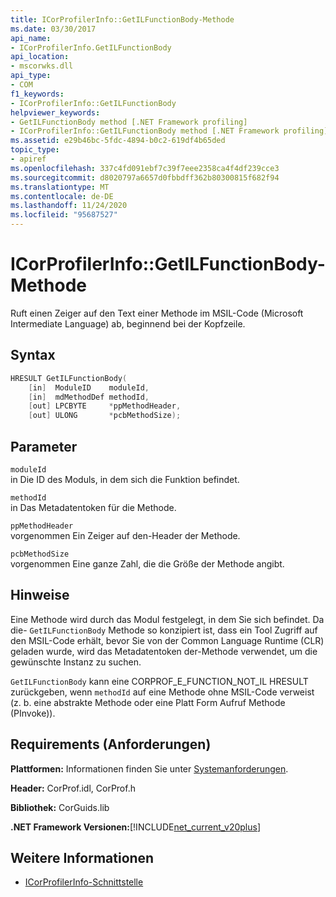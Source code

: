 ```yaml
---
title: ICorProfilerInfo::GetILFunctionBody-Methode
ms.date: 03/30/2017
api_name:
- ICorProfilerInfo.GetILFunctionBody
api_location:
- mscorwks.dll
api_type:
- COM
f1_keywords:
- ICorProfilerInfo::GetILFunctionBody
helpviewer_keywords:
- GetILFunctionBody method [.NET Framework profiling]
- ICorProfilerInfo::GetILFunctionBody method [.NET Framework profiling]
ms.assetid: e29b46bc-5fdc-4894-b0c2-619df4b65ded
topic_type:
- apiref
ms.openlocfilehash: 337c4fd091ebf7c39f7eee2358ca4f4df239cce3
ms.sourcegitcommit: d8020797a6657d0fbbdff362b80300815f682f94
ms.translationtype: MT
ms.contentlocale: de-DE
ms.lasthandoff: 11/24/2020
ms.locfileid: "95687527"
---
```

# <a name="icorprofilerinfogetilfunctionbody-method"></a>ICorProfilerInfo::GetILFunctionBody-Methode

Ruft einen Zeiger auf den Text einer Methode im MSIL-Code (Microsoft Intermediate Language) ab, beginnend bei der Kopfzeile.  
  
## <a name="syntax"></a>Syntax  
  
```cpp  
HRESULT GetILFunctionBody(  
    [in]  ModuleID    moduleId,  
    [in]  mdMethodDef methodId,  
    [out] LPCBYTE     *ppMethodHeader,  
    [out] ULONG       *pcbMethodSize);  
```  
  
## <a name="parameters"></a>Parameter  

 `moduleId`  
 in Die ID des Moduls, in dem sich die Funktion befindet.  
  
 `methodId`  
 in Das Metadatentoken für die Methode.  
  
 `ppMethodHeader`  
 vorgenommen Ein Zeiger auf den-Header der Methode.  
  
 `pcbMethodSize`  
 vorgenommen Eine ganze Zahl, die die Größe der Methode angibt.  
  
## <a name="remarks"></a>Hinweise  

 Eine Methode wird durch das Modul festgelegt, in dem Sie sich befindet. Da die- `GetILFunctionBody` Methode so konzipiert ist, dass ein Tool Zugriff auf den MSIL-Code erhält, bevor Sie von der Common Language Runtime (CLR) geladen wurde, wird das Metadatentoken der-Methode verwendet, um die gewünschte Instanz zu suchen.  
  
 `GetILFunctionBody` kann eine CORPROF_E_FUNCTION_NOT_IL HRESULT zurückgeben, wenn `methodId` auf eine Methode ohne MSIL-Code verweist (z. b. eine abstrakte Methode oder eine Platt Form Aufruf Methode (PInvoke)).  
  
## <a name="requirements"></a>Requirements (Anforderungen)  

 **Plattformen:** Informationen finden Sie unter [Systemanforderungen](../../get-started/system-requirements.md).  
  
 **Header:** CorProf.idl, CorProf.h  
  
 **Bibliothek:** CorGuids.lib  
  
 **.NET Framework Versionen:**[!INCLUDE[net_current_v20plus](../../../../includes/net-current-v20plus-md.md)]  
  
## <a name="see-also"></a>Weitere Informationen

- [ICorProfilerInfo-Schnittstelle](icorprofilerinfo-interface.md)
